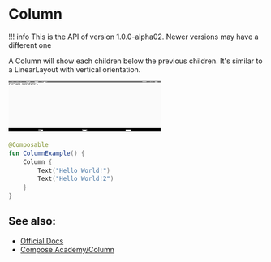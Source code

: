 # Column

!!! info
    This is the API of version 1.0.0-alpha02. Newer versions may have a different one

A Column will show each children below the previous children. It's similar to a LinearLayout with vertical orientation.

<p align="left">
  <img src ="../../images/layout/column/ColumnExample.png" height=100 width=300 />
</p>

```kotlin
@Composable
fun ColumnExample() {
    Column {
        Text("Hello World!")
        Text("Hello World!2")
    }
}

```


## See also:
* [Official Docs](https://developer.android.com/reference/kotlin/androidx/compose/foundation/layout/package-summary#column)
* [Compose Academy/Column](https://compose.academy/academy/layout/column/)
